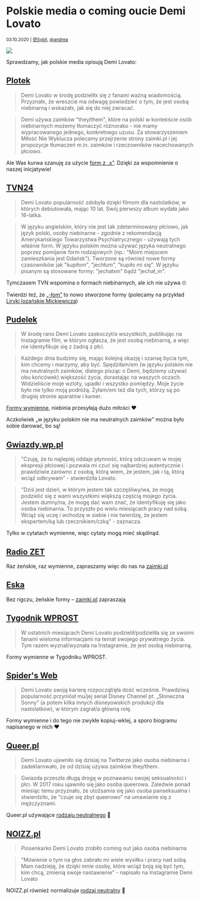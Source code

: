 # Polskie media o coming oucie Demi Lovato

<small>03.10.2020 | [@Sybil](/@Sybil), [@andrea](/@andrea)</small>

![](/img/Demi-Lovato.jpg)

Sprawdzamy, jak polskie media opisują Demi Lovato:

## [Plotek](https://www.plotek.pl/plotek/7,154063,27103090,demi-lovato-oglasza-jestem-osoba-niebinarna.html)

> Demi Lovato w środę podzieliłx się z fanami ważną wiadomością.
> Przyznałx, że wreszcie ma odwagę powiedzieć o tym, że jest osobą niebinarną i wskazałx, jak się do niej zwracać.

> Demi używa zaimków "they/them", które na polski w kontekście osób niebinarnych możemy
> tłumaczyć różnorako - nie mamy wypracowanego jednego, konkretnego uzusu.
> Za stowarzyszeniem Miłość Nie Wyklucza polecamy przejrzenie strony zaimki.pl i jej propozycje tłumaczeń
> m.in. zaimków i rzeczowników nacechowanych płciowo.

Ale Was kurwa szanuję za użycie [form z „x”](/onx).
Dzięki za wspomnienie o naszej inicjatywie!

## [TVN24](https://tvn24.pl/kultura-i-styl/demi-lovato-wyznala-ze-jest-osoba-niebinarna-5098311)

> Demi Lovato popularność zdobyła dzięki filmom dla nastolatków, w których debiutowała, mając 10 lat.
> Swój pierwszy album wydała jako 16-latka.

> W języku angielskim, który nie jest tak zdeterminowany płciowo, jak język polski,
> osoby niebinarne - zgodnie z rekomendacją Amerykańskiego Towarzystwa Psychiatrycznego -
> używają tych właśnie form. W języku polskim można używać języka neutralnego poprzez pomijanie form rodzajowych
> (np.: "Moim miejscem zamieszkania jest Gdańsk").
> Tworzone są również nowe formy czasowników jak "kupiłom", "jechłum", "kupiło mi się".
> W języku pisanym są stosowane formy: "jechałxm" bądź "jechał_m".

Tymczasem TVN wspomina o formach niebinarnych, ale ich nie używa 🙄

Twierdzi też, że [„-łom”](/ono) to nowo stworzone formy
(polecamy na przykład [Liryki lozańskie Mickiewicza](https://wolnelektury.pl/media/book/pdf/liryki-lozanskie.pdf))

## [Pudelek](https://www.pudelek.pl/demi-lovato-oglasza-jestem-osoba-niebinarna-6641317102709568a)

> W środę rano Demi Lovato zaskoczył/a wszystkich, publikując na Instagramie film,
> w którym ogłasza, że jest osobą niebinarną, a więc nie identyfikuje się z żadną z płci.
  
> Każdego dnia budzimy się, mając kolejną okazję i szansę bycia tym, kim chcemy i marzymy, aby być.
> Spędziłam/em (w języku polskim nie ma neutralnych zaimków, dlatego pisząc o Demi, będziemy używać obu końcówek) większość życia,
> dorastając na waszych oczach. Widzieliście moje wzloty, upadki i wszystko pomiędzy.
> Moje życie było nie tylko moją podróżą. Żyłam/em też dla tych, którzy są po drugiej stronie aparatów i kamer.

[Formy wymienne](/on/a), niebinia przesyłają dużo miłości ❤️

Aczkolwiek „w języku polskim nie ma neutralnych zaimków” można było sobie darować, bo są!

## [Gwiazdy.wp.pl](https://gwiazdy.wp.pl/demi-lovato-jest-niebinarna-coming-out-dawnej-gwiazdki-disneya-6641314903522112a)

> "Czuję, że to najlepiej oddaje płynność, którą odczuwam w mojej ekspresji płciowej
> i pozwala mi czuć się najbardziej autentycznie i prawdziwie zarówno z osobą,
> którą wiem, że jestem, jak i tą, którą wciąż odkrywam" - stwierdziła Lovato.

> "Dziś jest dzień, w którym jestem tak szczęśliwy/wa, że mogę podzielić się z wami wszystkimi większą częścią mojego życia.
> Jestem dumny/na, że mogę dać wam znać, że identyfikuję się jako osoba niebinarna.
> To przyszło po wielu miesiącach pracy nad sobą. Wciąż się uczę i wchodzę w siebie i nie twierdzę,
> że jestem ekspertem/ką lub rzecznikiem/czką" - zaznacza.

Tylko w cytatach wymienne, więc cytaty mogą mieć skądinąd.

## [Radio ZET](https://www.radiozet.pl/Muzyka/Demi-Lovato-zaskoczyla-fanow-oswiadczeniem.-Jestem-osoba-niebinarna)

Raz żeńskie, raz wymienne, zapraszamy więc do nas na [zaimki.pl](https://zaimki.pl)

## [Eska](https://www.eska.pl/hotplota/news/demi-lovato-jest-nebinarna-aa-AvHW-eq9u-y95i.html)

Bez rigczu, żeńskie formy – [zaimki.pl](https://zaimki.pl) zapraszają

## [Tygodnik WPROST](https://www.wprost.pl/prime-time/10448665/demi-lovato-jest-osoba-niebinarna-piosenkarka-otworzyla-sie-przed-fanami.html)

> W ostatnich miesiącach Demi Lovato podzielił/podzieliła się ze swoimi fanami wieloma informacjami na temat swojego prywatnego życia.
> Tym razem wyznał/wyznała na Instagramie, że jest osobą niebinarną.

Formy wymienne w Tygodniku WPROST.

## [Spider's Web](https://spidersweb.pl/rozrywka/2021/05/19/demi-lovato-niebinarna-coming-out)

> Demi Lovato swoją karierę rozpoczął/ęła dość wcześnie.
> Prawdziwą popularność przyniósł mu/jej serial Disney Channel pt. „Słoneczna Sonny”
> (a potem kilka innych disneyowskich produkcji dla nastolatków),
> w którym zagrał/a główną rolę.

Formy wymienne i do tego nie zwykłe kopiuj-wklej, a sporo biogramu napisanego w nich ❤️

## [Queer.pl](https://queer.pl/news/205550/demi-lovato-wyznalo-ze-jest-osoba-niebinarna-i-oficjalnie-zmienia-zaimki-na-theythem)

> Demi Lovato ujawniło się dzisiaj na Twitterze jako osoba niebinarna i zadeklarowało, że od dzisiaj używa zaimków they/them.
  
> Gwiazda przeszła długą drogę w poznawaniu swojej seksualności i płci. W 2017 roku ujawniło się jako osoba queerowa.
> Zaledwie ponad miesiąc temu przyznało, że utożsamia się jako osoba panseksualna i stwierdziło,
> że "czuje się zbyt queerowo" na umawianie się z mężczyznami.

Queer.pl używające [rodzaju neutralnego](/ono) 🥰

## [NOIZZ.pl](https://www.facebook.com/NOIZZPolska/posts/1733560516850847)

> Piosenkarko Demi Lovato zrobiło coming out jako osoba niebinarna

> "Mówienie o tym na głos zabrało mi wiele wysiłku i pracy nad sobą. Mam nadzieję, że dzięki mnie osoby, które wciąż boją się być tym, kim chcą, zmienią swoje nastawienie" - napisało na Instagramie Demi Lovato

NOIZZ.pl również normalizuje [rodzaj neutralny](/ono) 🥰
